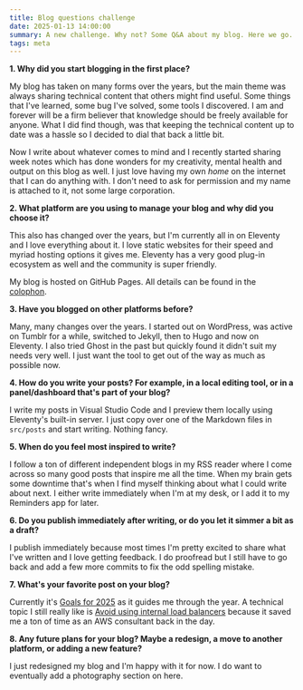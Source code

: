 ```yaml
---
title: Blog questions challenge
date: 2025-01-13 14:00:00
summary: A new challenge. Why not? Some Q&A about my blog. Here we go.
tags: meta
---
```


**1. Why did you start blogging in the first place?**

My blog has taken on many forms over the years, but the main theme was always sharing technical content that others might find useful. Some things that I've learned, some bug I've solved, some tools I discovered. I am and forever will be a firm believer that knowledge should be freely available for anyone. What I did find though, was that keeping the technical content up to date was a hassle so I decided to dial that back a little bit. 

Now I write about whatever comes to mind and I recently started sharing week notes which has done wonders for my creativity, mental health and output on this blog as well. I just love having my own _home_ on the internet that I can do anything with. I don't need to ask for permission and my name is attached to it, not some large corporation.

**2. What platform are you using to manage your blog and why did you choose it?**

This also has changed over the years, but I'm currently all in on Eleventy and I love everything about it. I love static websites for their speed and myriad hosting options it gives me. Eleventy has a very good plug-in ecosystem as well and the community is super friendly.

My blog is hosted on GitHub Pages. All details can be found in the [colophon](/colophon).

**3. Have you blogged on other platforms before?**

Many, many changes over the years. I started out on WordPress, was active on Tumblr for a while, switched to Jekyll, then to Hugo and now on Eleventy. I also tried Ghost in the past but quickly found it didn't suit my needs very well. I just want the tool to get out of the way as much as possible now.

**4. How do you write your posts? For example, in a local editing tool, or in a panel/dashboard that's part of your blog?**

I write my posts in Visual Studio Code and I preview them locally using Eleventy's built-in server. I just copy over one of the Markdown files in `src/posts` and start writing. Nothing fancy.

**5. When do you feel most inspired to write?**

I follow a ton of different independent blogs in my RSS reader where I come across so many good posts that inspire me all the time. When my brain gets some downtime that's when I find myself thinking about what I could write about next. I either write immediately when I'm at my desk, or I add it to my Reminders app for later.

**6. Do you publish immediately after writing, or do you let it simmer a bit as a draft?**

I publish immediately because most times I'm pretty excited to share what I've written and I love getting feedback. I do proofread but I still have to go back and add a few more commits to fix the odd spelling mistake.

**7. What's your favorite post on your blog?**

Currently it's [Goals for 2025](https://mijndertstuij.nl/posts/2025-goals/) as it guides me through the year. A technical topic I still really like is [Avoid using internal load balancers](https://mijndertstuij.nl/posts/avoid-using-internal-load-balancers/) because it saved me a ton of time as an AWS consultant back in the day.

**8. Any future plans for your blog? Maybe a redesign, a move to another platform, or adding a new feature?**

I just redesigned my blog and I'm happy with it for now. I do want to eventually add a photography section on here.